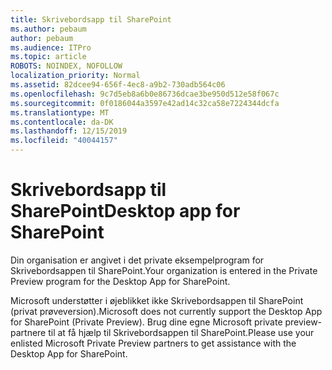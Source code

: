 ```yaml
---
title: Skrivebordsapp til SharePoint
ms.author: pebaum
author: pebaum
ms.audience: ITPro
ms.topic: article
ROBOTS: NOINDEX, NOFOLLOW
localization_priority: Normal
ms.assetid: 82dcee94-656f-4ec8-a9b2-730adb564c06
ms.openlocfilehash: 9c7d5eb8a6b0e86736dcae3be950d512e58f067c
ms.sourcegitcommit: 0f0186044a3597e42ad14c32ca58e7224344dcfa
ms.translationtype: MT
ms.contentlocale: da-DK
ms.lasthandoff: 12/15/2019
ms.locfileid: "40044157"
---
```

# <a name="desktop-app-for-sharepoint"></a><span data-ttu-id="71391-102">Skrivebordsapp til SharePoint</span><span class="sxs-lookup"><span data-stu-id="71391-102">Desktop app for SharePoint</span></span>

<span data-ttu-id="71391-103">Din organisation er angivet i det private eksempelprogram for Skrivebordsappen til SharePoint.</span><span class="sxs-lookup"><span data-stu-id="71391-103">Your organization is entered in the Private Preview program for the Desktop App for SharePoint.</span></span>

<span data-ttu-id="71391-104">Microsoft understøtter i øjeblikket ikke Skrivebordsappen til SharePoint (privat prøveversion).</span><span class="sxs-lookup"><span data-stu-id="71391-104">Microsoft does not currently support the Desktop App for SharePoint (Private Preview).</span></span> <span data-ttu-id="71391-105">Brug dine egne Microsoft private preview-partnere til at få hjælp til Skrivebordsappen til SharePoint.</span><span class="sxs-lookup"><span data-stu-id="71391-105">Please use your enlisted Microsoft Private Preview partners to get assistance with the Desktop App for SharePoint.</span></span>

